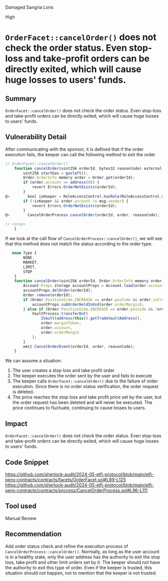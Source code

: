 Damaged Sangria Loris

High

# `OrderFacet::cancelOrder()` does not check the order status. Even stop-loss and take-profit orders can be directly exited, which will cause huge losses to users' funds.

## Summary
`OrderFacet::cancelOrder()` does not check the order status. Even stop-loss and take-profit orders can be directly exited, which will cause huge losses to users' funds.
## Vulnerability Detail
After communicating with the sponsor, it is defined that if the order execution fails, the keeper can call the following method to exit the order
```js
// OrderFacet::cancelOrder()
    function cancelOrder(uint256 orderId, bytes32 reasonCode) external override {
        uint256 startGas = gasleft();
        Order.OrderInfo memory order = Order.get(orderId);
        if (order.account == address(0)) {
            revert Errors.OrderNotExists(orderId);
        }
@>        bool isKeeper = RoleAccessControl.hasRole(RoleAccessControl.ROLE_KEEPER);
        if (!isKeeper && order.account != msg.sender) {
            revert Errors.OrderNotExists(orderId);
        }
@>        CancelOrderProcess.cancelOrder(orderId, order, reasonCode);

// <snip>
    }
```
If we look at the call flow of `CancelOrderProcess::cancelOrder()`, we will see that this method does not match the status according to the order type.
```js
   enum Type {
        NONE, 
        MARKET, 
        LIMIT, 
        STOP 
    }
    function cancelOrder(uint256 orderId, Order.OrderInfo memory order, bytes32 reasonCode) external {
        Account.Props storage accountProps = Account.load(order.account);
        accountProps.delOrder(orderId);
        Order.remove(orderId);
        if (Order.PositionSide.INCREASE == order.posSide && order.isCrossMargin) {
            accountProps.subOrderHoldInUsd(order.orderMargin);
        } else if (Order.PositionSide.INCREASE == order.posSide && !order.isCrossMargin) {
            VaultProcess.transferOut(
                IVault(address(this)).getTradeVaultAddress(),
                order.marginToken,
                order.account,
                order.orderMargin
            );
        }
        emit CancelOrderEvent(orderId, order, reasonCode);
    }
```
We can assume a situation:
1. The user creates a stop loss and take profit order
2. The keeper executes the order sent by the user and fails to execute
3. The keeper calls `OrderFacet::cancelOrder()` due to the failure of order execution. Since there is no order status verification, the order request is deleted.
4. The price reaches the stop loss and take profit price set by the user, but the order request has been deleted and will never be executed. The price continues to fluctuate, continuing to cause losses to users.
## Impact
`OrderFacet::cancelOrder()` does not check the order status. Even stop-loss and take-profit orders can be directly exited, which will cause huge losses to users' funds.
## Code Snippet
https://github.com/sherlock-audit/2024-05-elfi-protocol/blob/main/elfi-perp-contracts/contracts/facets/OrderFacet.sol#L89-L125
https://github.com/sherlock-audit/2024-05-elfi-protocol/blob/main/elfi-perp-contracts/contracts/process/CancelOrderProcess.sol#L96-L111
## Tool used

Manual Review

## Recommendation
Add order status check and refine the execution process of `CancelOrderProcess::cancelOrder()`. Normally, as long as the user account is in a healthy state, only the user address has the authority to exit the stop loss, take profit and other limit orders set by it. The keeper should not have the authority to exit this type of order. Even if the keeper is trusted, this situation should not happen, not to mention that the keeper is not trusted.
